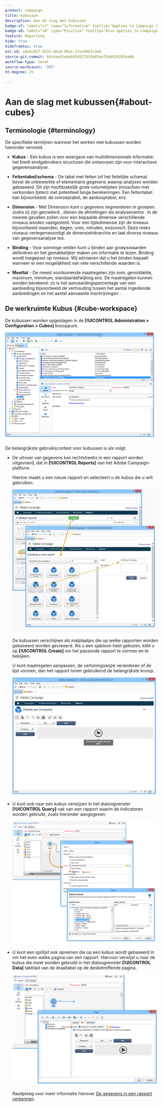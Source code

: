 ```yaml
---
product: campaign
title: Kubussen
description: Aan de slag met kubussen
badge-v7: label="v7" type="Informative" tooltip="Applies to Campaign Classic v7"
badge-v8: label="v8" type="Positive" tooltip="Also applies to Campaign v8"
feature: Reporting
hide: true
hidefromtoc: true
exl-id: ade4c857-9233-4bc8-9ba1-2fec84b7c3e6
source-git-commit: 6dc6aeb5adeb82d527b39a05ee70a9926205ea0b
workflow-type: tm+mt
source-wordcount: '397'
ht-degree: 2%

---
```


# Aan de slag met kubussen{#about-cubes}



## Terminologie {#terminology}

De specifieke termijnen wanneer het werken met kubussen worden hieronder vermeld.

* **Kubus** - Een kubus is een weergave van multidimensionale informatie: het biedt eindgebruikers structuren die ontworpen zijn voor interactieve gegevensanalyse .

* **Feitentabel/schema** - De tabel met feiten (of het feitelijke schema) bevat de onbewerkte of elementaire gegevens waarop analyses worden gebaseerd. Dit zijn hoofdzakelijk grote volumelijsten (misschien met verbonden lijsten) met potentieel lange berekeningen. Een feitentabel kan bijvoorbeeld: de omroeptabel, de aankooptabel, enz.

* **Dimension** - Met Dimension kunt u gegevens segmenteren in groepen: zodra zij zijn gecreëerd , dienen de afmetingen als analysecentra . In de meeste gevallen zullen voor een bepaalde dimensie verschillende niveaus worden vastgesteld. Voor een tijdsdimensie zijn de niveaus bijvoorbeeld maanden, dagen, uren, minuten, enzovoort. Deze reeks niveaus vertegenwoordigt de dimensiehiërarchie en laat diverse niveaus van gegevensanalyse toe.

* **Binding** - Voor sommige velden kunt u binden aan groepswaarden definiëren en het gemakkelijker maken om informatie te lezen. Binding wordt toegepast op niveaus. Wij adviseren dat u het binden bepaalt wanneer er een mogelijkheid van vele verschillende waarden is.

* **Meetlat** - De meest voorkomende maatregelen zijn som, gemiddelde, maximum, minimum, standaardafwijking enz. De maatregelen kunnen worden berekend: zo is het aanvaardingspercentage van een aanbieding bijvoorbeeld de verhouding tussen het aantal ingediende aanbiedingen en het aantal aanvaarde inschrijvingen .

## De werkruimte Kubus {#cube-workspace}

De kubussen worden opgeslagen in de **[!UICONTROL Administration > Configuration > Cubes]** knooppunt.

![](assets/s_advuser_cube_node.png)

De belangrijkste gebruikscontext voor kubussen is als volgt:

* De uitvoer van gegevens kan rechtstreeks in een rapport worden uitgevoerd, dat in **[!UICONTROL Reports]** van het Adobe Campaign-platform.

   Hiertoe maakt u een nieuw rapport en selecteert u de kubus die u wilt gebruiken.

   ![](assets/cube_create_new.png)

   De kubussen verschijnen als malplaatjes die op welke rapporten worden gebaseerd worden gecreeerd. Als u een sjabloon hebt gekozen, klikt u op **[!UICONTROL Create]** om het passende rapport te vormen en te bekijken.

   U kunt maatregelen aanpassen, de vertoningswijze veranderen of de lijst vormen, dan het rapport tonen gebruikend de belangrijkste knoop.

   ![](assets/cube_display_new.png)

* U kunt ook naar een kubus verwijzen in het dialoogvenster **[!UICONTROL Query]** vak van een rapport waarin de indicatoren worden gebruikt, zoals hieronder aangegeven:

   ![](assets/s_advuser_query_using_a_cube.png)

* U kunt een spillijst ook opnemen die op een kubus wordt gebaseerd in om het even welke pagina van een rapport. Hiervoor verwijst u naar de kubus die moet worden gebruikt in het dialoogvenster **[!UICONTROL Data]** tabblad van de draaitabel op de desbetreffende pagina.

   ![](assets/s_advuser_cube_in_report.png)

   Raadpleeg voor meer informatie hierover [De gegevens in een rapport verkennen](../../reporting/using/using-cubes-to-explore-data.md#exploring-the-data-in-a-report).
